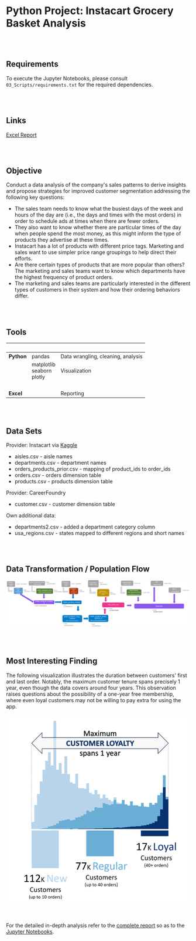 # Python Project:  Instacart Grocery Basket Analysis

<br><br>

## Requirements

To execute the Jupyter Notebooks, please consult `03_Scripts/requirements.txt` for the required dependencies.

<br><br>

## Links

[Excel Report](05_Sent_to_client/Final_report.xlsx)

<br><br>

## Objective

Conduct a data analysis of the company's sales patterns to derive insights and propose strategies for improved customer segmentation addressing the following key questions:

- The sales team needs to know what the busiest days of the week and hours of the day are (i.e., the days and times with the most orders) in order to schedule ads at times when there are fewer orders.
- They also want to know whether there are particular times of the day when people spend the most money, as this might inform the type of products they advertise at these times.
- Instacart has a lot of products with different price tags. Marketing and  sales want to use simpler price range groupings to help direct their efforts.
- Are there certain types of products that are more popular than others?  The marketing and sales teams want to know which departments have the highest frequency of product orders.
- The marketing and sales teams are particularly interested in the different types of customers in their system and how their ordering behaviors differ.

<br><br>

## Tools

&nbsp;|&nbsp;|&nbsp;
---|---|---
**Python** | pandas | Data wrangling, cleaning, analysis
&nbsp; | matplotlib<br>seaborn<br>plotly | Visualization
&nbsp;|&nbsp;| &nbsp;
**Excel** |  |Reporting
<br><br>


## Data Sets

Provider: Instacart via [Kaggle](https://www.kaggle.com/datasets/psparks/instacart-market-basket-analysis)
- aisles.csv - aisle names
- departments.csv - department names
- orders_products_prior.csv - mapping of product_ids to order_ids
- orders.csv - orders dimension table
- products.csv - products dimension table

Provider: CareerFoundry
- customer.csv - customer dimension table

Own additional data:
- departments2.csv - added a department category column
- usa_regions.csv - states mapped to different regions and short names

<br><br>

## Data Transformation / Population Flow

![population flow](04_Analysis/Visualizations/population_flow.png)

<br><br>

## Most Interesting Finding

The following visualization illustrates the duration between customers' first and last order. Notably, the maximum customer tenure spans precisely 1 year, even though the data covers around four years. This observation raises questions about the possibility of a one-year free membership, where even loyal customers may not be willing to pay extra for using the app.

![customer tenure figure](04_Analysis/Visualizations/customer_loalty.png)

<br>

For the detailed in-depth analysis refer to the [complete report](05_Sent_to_client/Final_report.xlsx) so as to the [Jupyter Notebooks](03_scripts).